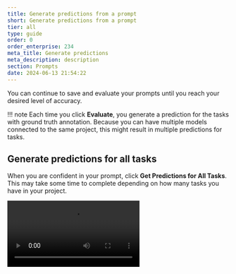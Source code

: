 ```yaml
---
title: Generate predictions from a prompt
short: Generate predictions from a prompt
tier: all
type: guide
order: 0
order_enterprise: 234
meta_title: Generate predictions
meta_description: description
section: Prompts
date: 2024-06-13 21:54:22
---
```


You can continue to save and evaluate your prompts until you reach your desired level of accuracy. 

!!! note
    Each time you click **Evaluate**, you generate a prediction for the tasks with ground truth annotation. Because you can have multiple models connected to the same project, this might result in multiple predictions for tasks. 


## Generate predictions for all tasks

When you are confident in your prompt, click **Get Predictions for All Tasks**. This may take some time to complete depending on how many tasks you have in your project. 

<video src="../images/prompts/predictions.mp4" controls="controls" style="max-width: 800px;" class="gif-border" />

Once complete, you can return to the project and open the Data Manager. Use the **Total predictions per task** column to confirm that each task has at least one prediction:

![Screenshot of the prediction preview](/images/prompts/prediction_column.png)

## Create annotations from predictions

Once you have your predictions in place, you still need to convert them to annotations. You can review predictions by opening tasks. The predictions are listed under the model name and are grayed out: 

![Screenshot of the prediction preview](/images/prompts/prediction.png)


From the Data Manager, select all the tasks you want to label and then select **Actions > Create Annotations from Predictions**. You are asked to select the model and version you want to use. 

![Gif of the of create annotations action](/images/prompts/create_annotations_1.png)